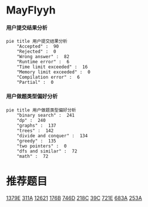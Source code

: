# MayFlyyh

<!-- tabs:start -->



#### **用户提交结果分析**

```mermaid
pie title 用户提交结果分析
    "Accepted" :  90
    "Rejected" :  0
    "Wrong answer" :  82
    "Runtime error" :  6
    "Time limit exceeded" :  16
    "Memory limit exceeded" :  0
    "Compilation error" :  6
    "Partial" :  0
```

#### **用户做题类型偏好分析**

```mermaid
pie title 用户做题类型偏好分析
    "binary search" :  241
    "dp" :  240
    "graphs" :  137
    "trees" :  142
    "divide and conquer" :  134
    "greedy" :  135
    "two pointers" :  0
    "dfs and similar" :  72
    "math" :  72
```



<!-- tabs:end -->
# 推荐题目
[1379E](https://codeforces.com/contest/1379/problem/E)
[311A](https://codeforces.com/contest/311/problem/A)
[12621](https://codeforces.com/contest/1262/problem/1)
[176B](https://codeforces.com/contest/176/problem/B)
[746D](https://codeforces.com/contest/746/problem/D)
[218C](https://codeforces.com/contest/218/problem/C)
[39C](https://codeforces.com/contest/39/problem/C)
[721E](https://codeforces.com/contest/721/problem/E)
[683A](https://codeforces.com/contest/683/problem/A)
[253A](https://codeforces.com/contest/253/problem/A)
